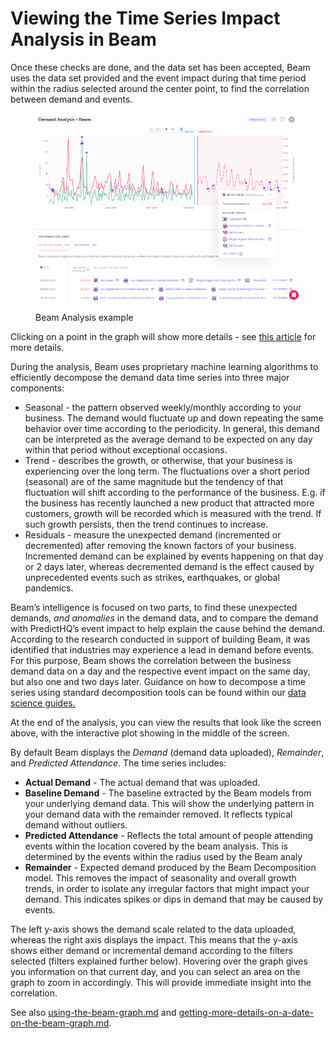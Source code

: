 # Viewing the Time Series Impact Analysis in Beam

Once these checks are done, and the data set has been accepted, Beam uses the data set provided and the event impact during that time period within the radius selected around the center point, to find the correlation between demand and events.

<figure><img src="../.gitbook/assets/image (64).png" alt=""><figcaption><p>Beam Analysis example</p></figcaption></figure>

Clicking on a point in the graph will show more details - see [this article](getting-more-details-on-a-date-on-the-beam-graph.md) for more details.

During the analysis, Beam uses proprietary machine learning algorithms to efficiently decompose the demand data time series into three major components:

* Seasonal - the pattern observed weekly/monthly according to your business. The demand would fluctuate up and down repeating the same behavior over time according to the periodicity. In general, this demand can be interpreted as the average demand to be expected on any day within that period without exceptional occasions.
* Trend - describes the growth, or otherwise, that your business is experiencing over the long term. The fluctuations over a short period (seasonal) are of the same magnitude but the tendency of that fluctuation will shift according to the performance of the business. E.g. if the business has recently launched a new product that attracted more customers, growth will be recorded which is measured with the trend. If such growth persists, then the trend continues to increase.
* Residuals - measure the unexpected demand (incremented or decremented) after removing the known factors of your business. Incremented demand can be explained by events happening on that day or 2 days later, whereas decremented demand is the effect caused by unprecedented events such as strikes, earthquakes, or global pandemics.

Beam’s intelligence is focused on two parts, to find these unexpected demands, _and anomalies_ in the demand data, and to compare the demand with PredictHQ’s event impact to help explain the cause behind the demand. According to the research conducted in support of building Beam, it was identified that industries may experience a lead in demand before events. For this purpose, Beam shows the correlation between the business demand data on a day and the respective event impact on the same day, but also one and two days later. Guidance on how to decompose a time series using standard decomposition tools can be found within our [data science guides.](../../getting-started/guides/events-api-guides/attendance-based-events-data-science-guides.md)

At the end of the analysis, you can view the results that look like the screen above, with the interactive plot showing in the middle of the screen.

By default Beam displays the _Demand_ (demand data uploaded), _Remainder_, and _Predicted Attendance_. The time series includes:

* **Actual Demand** - The actual demand that was uploaded.
* **Baseline Demand** - The baseline extracted by the Beam models from your underlying demand data. This will show the underlying pattern in your demand data with the remainder removed. It reflects typical demand without outliers.
* **Predicted Attendance** - Reflects the total amount of people attending events within the location covered by the beam analysis. This is determined by the events within the radius used by the Beam analy
* **Remainder** - Expected demand produced by the Beam Decomposition model. This removes the impact of seasonality and overall growth trends, in order to isolate any irregular factors that might impact your demand. This indicates spikes or dips in demand that may be caused by events.

The left y-axis shows the demand scale related to the data uploaded, whereas the right axis displays the impact. This means that the y-axis shows either demand or incremental demand according to the filters selected (filters explained further below). Hovering over the graph gives you information on that current day, and you can select an area on the graph to zoom in accordingly. This will provide immediate insight into the correlation.

See also [using-the-beam-graph.md](using-the-beam-graph.md "mention") and [getting-more-details-on-a-date-on-the-beam-graph.md](getting-more-details-on-a-date-on-the-beam-graph.md "mention").
